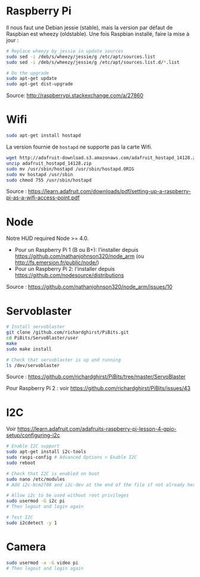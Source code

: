 # Raspberry Pi

Il nous faut une Debian jessie (stable), mais la version par défaut de Raspbian est wheezy (oldstable). Une fois Raspbian installé, faire la mise à jour :

```bash
# Replace wheezy by jessie in update sources
sudo sed -i /deb/s/wheezy/jessie/g /etc/apt/sources.list
sudo sed -i /deb/s/wheezy/jessie/g /etc/apt/sources.list.d/*.list

# Do the upgrade
sudo apt-get update
sudo apt-get dist-upgrade
```

Source: http://raspberrypi.stackexchange.com/a/27860

# Wifi

```bash
sudo apt-get install hostapd
```

La version fournie de `hostapd` ne supporte pas la carte Wifi.

```bash
wget http://adafruit-download.s3.amazonaws.com/adafruit_hostapd_14128.zip
unzip adafruit_hostapd_14128.zip
sudo mv /usr/sbin/hostapd /usr/sbin/hostapd.ORIG 
sudo mv hostapd /usr/sbin
sudo chmod 755 /usr/sbin/hostapd
```

Source : https://learn.adafruit.com/downloads/pdf/setting-up-a-raspberry-pi-as-a-wifi-access-point.pdf

# Node

Notre HUD required Node >= 4.0.

* Pour un Raspberry Pi 1 (B ou B+): l'installer depuis https://github.com/nathanjohnson320/node_arm (ou http://fs.emersion.fr/public/node/)
* Pour un Raspberry Pi 2: l'installer depuis https://github.com/nodesource/distributions

Source : https://github.com/nathanjohnson320/node_arm/issues/10

# Servoblaster

```bash
# Install servoblaster
git clone /github.com/richardghirst/PiBits.git
cd PiBits/ServoBlaster/user
make
sudo make install

# Check that servoblaster is up and running
ls /dev/servoblaster
```

Source : https://github.com/richardghirst/PiBits/tree/master/ServoBlaster

Pour Raspberry Pi 2 : voir https://github.com/richardghirst/PiBits/issues/43

# I2C

Voir https://learn.adafruit.com/adafruits-raspberry-pi-lesson-4-gpio-setup/configuring-i2c

```bash
# Enable I2C support
sudo apt-get install i2c-tools
sudo raspi-config # Advanced Options > Enable I2C
sudo reboot

# Check that I2C is enabled on boot
sudo nano /etc/modules
# Add i2c-bcm2708 and i2c-dev at the end of the file if not already here

# Allow i2c to be used without root privileges
sudo usermod -G i2c pi
# Then logout and login again

# Test I2C
sudo i2cdetect -y 1
```

# Camera

```bash
sudo usermod -a -G video pi
# Then logout and login again
```
